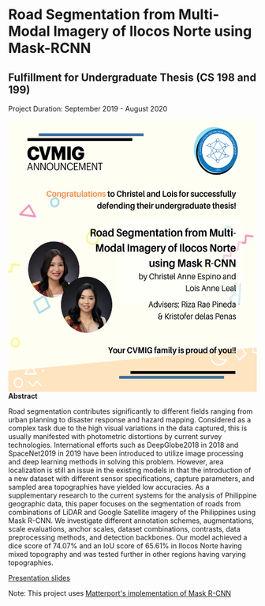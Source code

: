 # Road Segmentation from Multi-Modal Imagery of Ilocos Norte using Mask-RCNN
## Fulfillment for Undergraduate Thesis (CS 198 and 199)
Project Duration: September 2019 - August 2020 

<img align="right" src="https://github.com/lbleal1/CS198-199-CVMIG-Thesis/blob/master/assets/cvmig_announcements.png" height="550" width="550">

**Abstract**

Road segmentation contributes significantly to different fields ranging from urban planning to disaster response and hazard mapping. Considered as a complex task due to the high visual variations in the data captured, this is usually manifested with photometric distortions by current survey technologies. International efforts such as DeepGlobe2018 in 2018 and SpaceNet2019 in 2019 have been introduced to utilize image processing and deep learning methods in solving this problem. However, area localization is still an issue in the existing models in that the introduction of a new dataset with different sensor specifications, capture parameters, and sampled area topographies have yielded low accuracies. As a supplementary research to the current systems for the analysis of Philippine geographic data, this paper focuses on the segmentation of roads from combinations of LiDAR and Google Satellite imagery of the Philippines using Mask R-CNN. We investigate different annotation schemes, augmentations, scale evaluations, anchor scales, dataset combinations, contrasts, data preprocessing methods, and detection backbones. Our model achieved a dice score of 74.07% and an IoU score of 65.61% in Ilocos Norte having mixed topography and was tested further in other regions having varying topographies.

[Presentation slides](https://github.com/lbleal1/CS198-199-CVMIG-Thesis/blob/master/assets/%5BCS%20199-Espino-Leal%5D%20Final%20Thesis%20Presentation.pdf) 

Note:
This project uses [Matterport's implementation of Mask R-CNN](https://github.com/matterport/Mask_RCNN)

